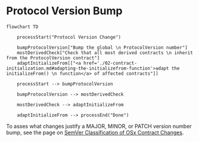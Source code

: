 # Protocol Version Bump

```mermaid
flowchart TD

	processStart("Protocol Version Change")

	bumpProtocolVersion["Bump the global \n ProtocolVersion number"]
	mostDerivedCheck["Check that all most derived contracts \n inherit from the ProtocolVersion contract"]
	adaptInitializeFrom[["<a href='./02-contract-initialization.md#adapting-the-initializefrom-function'>adapt the initializeFrom() \n function</a> of affected contracts"]]

	processStart --> bumpProtocolVersion

	bumpProtocolVersion --> mostDerivedCheck

	mostDerivedCheck --> adaptInitializeFrom

	adaptInitializeFrom --> processEnd("Done")
```

To asses what changes justify a MAJOR, MINOR, or PATCH version number bump, see the page on [SemVer Classification of OSx Contract Changes](../02-semver.md).
